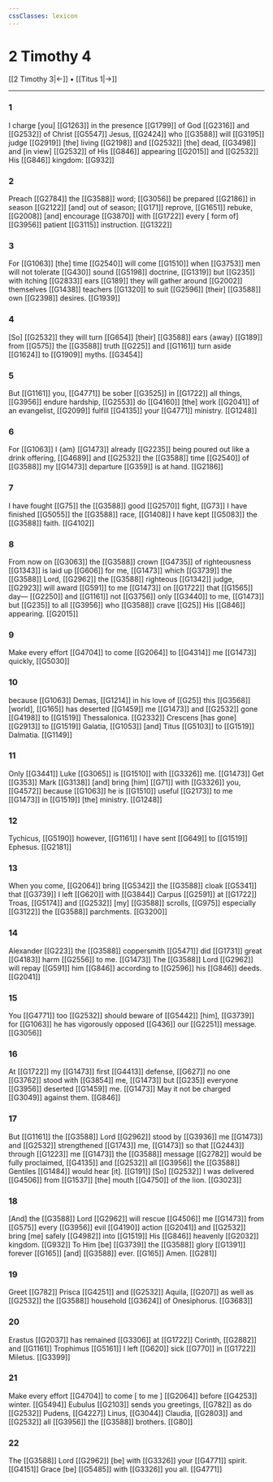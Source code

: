 ```yaml
---
cssClasses: lexicon
---
```


# 2 Timothy 4

[[2 Timothy 3|←]] • [[Titus 1|→]]

---

### 1
I charge [you] [[G1263]] in the presence [[G1799]] of God [[G2316]] and [[G2532]] of Christ [[G5547]] Jesus, [[G2424]] who [[G3588]] will [[G3195]] judge [[G2919]] [the] living [[G2198]] and [[G2532]] [the] dead, [[G3498]] and [in view] [[G2532]] of His [[G846]] appearing [[G2015]] and [[G2532]] His [[G846]] kingdom: [[G932]]

### 2
Preach [[G2784]] the [[G3588]] word; [[G3056]] be prepared [[G2186]] in season [[G2122]] [and] out of season; [[G171]] reprove, [[G1651]] rebuke, [[G2008]] [and] encourage [[G3870]] with [[G1722]] every [ form of] [[G3956]] patient [[G3115]] instruction. [[G1322]]

### 3
For [[G1063]] [the] time [[G2540]] will come [[G1510]] when [[G3753]] men will not tolerate [[G430]] sound [[G5198]] doctrine, [[G1319]] but [[G235]] with itching [[G2833]] ears [[G189]] they will gather around [[G2002]] themselves [[G1438]] teachers [[G1320]] to suit [[G2596]] [their] [[G3588]] own [[G2398]] desires. [[G1939]]

### 4
[So] [[G2532]] they will turn [[G654]] [their] [[G3588]] ears {away} [[G189]] from [[G575]] the [[G3588]] truth [[G225]] and [[G1161]] turn aside [[G1624]] to [[G1909]] myths. [[G3454]]

### 5
But [[G1161]] you, [[G4771]] be sober [[G3525]] in [[G1722]] all things, [[G3956]] endure hardship, [[G2553]] do [[G4160]] [the] work [[G2041]] of an evangelist, [[G2099]] fulfill [[G4135]] your [[G4771]] ministry. [[G1248]]

### 6
For [[G1063]] I {am} [[G1473]] already [[G2235]] being poured out like a drink offering, [[G4689]] and [[G2532]] the [[G3588]] time [[G2540]] of [[G3588]] my [[G1473]] departure [[G359]] is at hand. [[G2186]]

### 7
I have fought [[G75]] the [[G3588]] good [[G2570]] fight, [[G73]] I have finished [[G5055]] the [[G3588]] race, [[G1408]] I have kept [[G5083]] the [[G3588]] faith. [[G4102]]

### 8
From now on [[G3063]] the [[G3588]] crown [[G4735]] of righteousness [[G1343]] is laid up [[G606]] for me, [[G1473]] which [[G3739]] the [[G3588]] Lord, [[G2962]] the [[G3588]] righteous [[G1342]] judge, [[G2923]] will award [[G591]] to me [[G1473]] on [[G1722]] that [[G1565]] day— [[G2250]] and [[G1161]] not [[G3756]] only [[G3440]] to me, [[G1473]] but [[G235]] to all [[G3956]] who [[G3588]] crave [[G25]] His [[G846]] appearing. [[G2015]]

### 9
Make every effort [[G4704]] to come [[G2064]] to [[G4314]] me [[G1473]] quickly, [[G5030]]

### 10
because [[G1063]] Demas, [[G1214]] in his love of [[G25]] this [[G3568]] [world], [[G165]] has deserted [[G1459]] me [[G1473]] and [[G2532]] gone [[G4198]] to [[G1519]] Thessalonica. [[G2332]] Crescens [has gone] [[G2913]] to [[G1519]] Galatia, [[G1053]] [and] Titus [[G5103]] to [[G1519]] Dalmatia. [[G1149]]

### 11
Only [[G3441]] Luke [[G3065]] is [[G1510]] with [[G3326]] me. [[G1473]] Get [[G353]] Mark [[G3138]] [and] bring [him] [[G71]] with [[G3326]] you, [[G4572]] because [[G1063]] he is [[G1510]] useful [[G2173]] to me [[G1473]] in [[G1519]] [the] ministry. [[G1248]]

### 12
Tychicus, [[G5190]] however, [[G1161]] I have sent [[G649]] to [[G1519]] Ephesus. [[G2181]]

### 13
When you come, [[G2064]] bring [[G5342]] the [[G3588]] cloak [[G5341]] that [[G3739]] I left [[G620]] with [[G3844]] Carpus [[G2591]] at [[G1722]] Troas, [[G5174]] and [[G2532]] [my] [[G3588]] scrolls, [[G975]] especially [[G3122]] the [[G3588]] parchments. [[G3200]]

### 14
Alexander [[G223]] the [[G3588]] coppersmith [[G5471]] did [[G1731]] great [[G4183]] harm [[G2556]] to me. [[G1473]] The [[G3588]] Lord [[G2962]] will repay [[G591]] him [[G846]] according to [[G2596]] his [[G846]] deeds. [[G2041]]

### 15
You [[G4771]] too [[G2532]] should beware of [[G5442]] [him], [[G3739]] for [[G1063]] he has vigorously opposed [[G436]] our [[G2251]] message. [[G3056]]

### 16
At [[G1722]] my [[G1473]] first [[G4413]] defense, [[G627]] no one [[G3762]] stood with [[G3854]] me, [[G1473]] but [[G235]] everyone [[G3956]] deserted [[G1459]] me. [[G1473]] May it not be charged [[G3049]] against them. [[G846]]

### 17
But [[G1161]] the [[G3588]] Lord [[G2962]] stood by [[G3936]] me [[G1473]] and [[G2532]] strengthened [[G1743]] me, [[G1473]] so that [[G2443]] through [[G1223]] me [[G1473]] the [[G3588]] message [[G2782]] would be fully proclaimed, [[G4135]] and [[G2532]] all [[G3956]] the [[G3588]] Gentiles [[G1484]] would hear [it]. [[G191]] [So] [[G2532]] I was delivered [[G4506]] from [[G1537]] [the] mouth [[G4750]] of the lion. [[G3023]]

### 18
[And] the [[G3588]] Lord [[G2962]] will rescue [[G4506]] me [[G1473]] from [[G575]] every [[G3956]] evil [[G4190]] action [[G2041]] and [[G2532]] bring [me] safely [[G4982]] into [[G1519]] His [[G846]] heavenly [[G2032]] kingdom. [[G932]] To Him [be] [[G3739]] the [[G3588]] glory [[G1391]] forever [[G165]] [and] [[G3588]] ever. [[G165]] Amen. [[G281]]

### 19
Greet [[G782]] Prisca [[G4251]] and [[G2532]] Aquila, [[G207]] as well as [[G2532]] the [[G3588]] household [[G3624]] of Onesiphorus. [[G3683]]

### 20
Erastus [[G2037]] has remained [[G3306]] at [[G1722]] Corinth, [[G2882]] and [[G1161]] Trophimus [[G5161]] I left [[G620]] sick [[G770]] in [[G1722]] Miletus. [[G3399]]

### 21
Make every effort [[G4704]] to come [ to me ] [[G2064]] before [[G4253]] winter. [[G5494]] Eubulus [[G2103]] sends you greetings, [[G782]] as do [[G2532]] Pudens, [[G4227]] Linus, [[G3044]] Claudia, [[G2803]] and [[G2532]] all [[G3956]] the [[G3588]] brothers. [[G80]]

### 22
The [[G3588]] Lord [[G2962]] [be] with [[G3326]] your [[G4771]] spirit. [[G4151]] Grace [be] [[G5485]] with [[G3326]] you all. [[G4771]]

